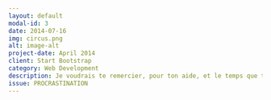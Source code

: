 ```yaml
---
layout: default
modal-id: 3
date: 2014-07-16
img: circus.png
alt: image-alt
project-date: April 2014
client: Start Bootstrap
category: Web Development
description: Je voudrais te remercier, pour ton aide, et le temps que tu as passé avec moi, les résultats sont magnifiques, c’est génial !
issue: PROCRASTINATION
---
```


